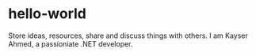 # hello-world
Store ideas, resources, share and discuss things with others.
I am Kayser Ahmed, a passioniate .NET developer.

